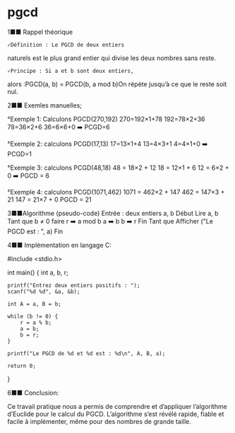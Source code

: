 # pgcd

   1■■ Rappel théorique

    ✓Définition : Le PGCD de deux entiers 
naturels est le plus grand entier qui divise les deux nombres sans reste.

    ✓Principe : Si a et b sont deux entiers,
 alors :PGCD(a, b) = PGCD(b, a mod b)On répète jusqu’à ce que le reste soit nul.

  2■■ Exemles manuelles;

  °Exemple 1: 
Calculons PGCD(270,192)
270=192×1+78
192=78×2+36
78=36×2+6
36=6×6+0
➡️ PCGD=6

   °Exemple 2:
calculons PCGD(17,13)
17=13×1+4
13=4×3+1
4=4×1+0
➡️ PCGD=1

   °Exemple 3:
calculons PCGD(48,18)
48 = 18×2 + 12
18 = 12×1 + 6
12 = 6×2 + 0
➡️ PGCD = 6

   °Exemple 4: 
calculons PCGD(1071,462)
1071 = 462×2 + 147
462 = 147×3 + 21
147 = 21×7 + 0
 PGCD = 21

  3■■Algorithme (pseudo-code)
Entrée : deux entiers a, b
Début
  Lire a, b
  Tant que b ≠ 0 faire
      r ➡️ a mod b
      a ➡️ b
      b ➡️ r
  Fin Tant que
  Afficher ("Le PGCD est : ", a)
Fin

  4■■ Implémentation en langage C:

#include <stdio.h>

int main() {
    int a, b, r;

    printf("Entrez deux entiers positifs : ");
    scanf("%d %d", &a, &b);

    int A = a, B = b;

    while (b != 0) {
        r = a % b;
        a = b;
        b = r;
    }

    printf("Le PGCD de %d et %d est : %d\n", A, B, a);

    return 0;
}

   6■■ Conclusion:

Ce travail pratique nous a permis de comprendre et d’appliquer l’algorithme d’Euclide pour le calcul du PGCD.
L’algorithme s’est révélé rapide, fiable et facile à implémenter, même pour des nombres de grande taille.